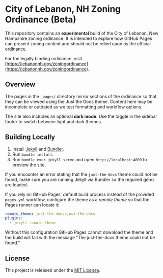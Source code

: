 # City of Lebanon, NH Zoning Ordinance (Beta)

This repository contains an **experimental** build of the City of Lebanon, New Hampshire zoning ordinance. It is intended to explore how GitHub Pages can present zoning content and should not be relied upon as the official ordinance.

For the legally binding ordinance, visit [https://lebanonnh.gov/zoningordinance](https://lebanonnh.gov/zoningordinance).

## Overview

The pages in the `_pages/` directory mirror sections of the ordinance so that they can be viewed using the Just the Docs theme. Content here may be incomplete or outdated as we test formatting and workflow options.

The site also includes an optional **dark mode**. Use the toggle in the sidebar footer to switch between light and dark themes.


## Building Locally

1. Install [Jekyll](https://jekyllrb.com) and [Bundler](https://bundler.io).
2. Run `bundle install`.
3. Run `bundle exec jekyll serve` and open `http://localhost:4000` to preview the site.

If you encounter an error stating that the `just-the-docs` theme could not be found, make sure you are running Jekyll via Bundler so the required gems are loaded.

If you rely on GitHub Pages' default build process instead of the provided
`pages.yml` workflow, configure the theme as a *remote theme* so that the Pages
runner can locate it:

```yaml
remote_theme: just-the-docs/just-the-docs
plugins:
  - jekyll-remote-theme
```

Without this configuration GitHub Pages cannot download the theme and the build
will fail with the message "The just-the-docs theme could not be found."

## License

This project is released under the [MIT License](LICENSE).
